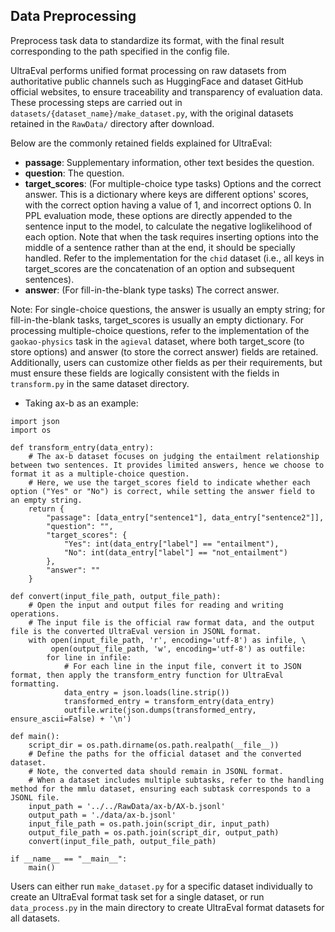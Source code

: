 ## Data Preprocessing

Preprocess task data to standardize its format, with the final result corresponding to the path specified in the config file.

UltraEval performs unified format processing on raw datasets from authoritative public channels such as HuggingFace and dataset GitHub official websites, to ensure traceability and transparency of evaluation data. These processing steps are carried out in `datasets/{dataset_name}/make_dataset.py`, with the original datasets retained in the `RawData/` directory after download.

Below are the commonly retained fields explained for UltraEval:

- **passage**: Supplementary information, other text besides the question.
- **question**: The question.
- **target_scores**: (For multiple-choice type tasks) Options and the correct answer. This is a dictionary where keys are different options' scores, with the correct option having a value of 1, and incorrect options 0. In PPL evaluation mode, these options are directly appended to the sentence input to the model, to calculate the negative loglikelihood of each option. Note that when the task requires inserting options into the middle of a sentence rather than at the end, it should be specially handled. Refer to the implementation for the `chid` dataset (i.e., all keys in target_scores are the concatenation of an option and subsequent sentences).
- **answer**: (For fill-in-the-blank type tasks) The correct answer.

Note: For single-choice questions, the answer is usually an empty string; for fill-in-the-blank tasks, target_scores is usually an empty dictionary. For processing multiple-choice questions, refer to the implementation of the `gaokao-physics` task in the `agieval` dataset, where both target_score (to store options) and answer (to store the correct answer) fields are retained. Additionally, users can customize other fields as per their requirements, but must ensure these fields are logically consistent with the fields in `transform.py` in the same dataset directory.

- Taking ax-b as an example:

```
import json
import os

def transform_entry(data_entry):
    # The ax-b dataset focuses on judging the entailment relationship between two sentences. It provides limited answers, hence we choose to format it as a multiple-choice question.
    # Here, we use the target_scores field to indicate whether each option ("Yes" or "No") is correct, while setting the answer field to an empty string.
    return {
        "passage": [data_entry["sentence1"], data_entry["sentence2"]],
        "question": "",
        "target_scores": {
            "Yes": int(data_entry["label"] == "entailment"),
            "No": int(data_entry["label"] == "not_entailment")
        },
        "answer": ""
    }

def convert(input_file_path, output_file_path):
    # Open the input and output files for reading and writing operations.
    # The input file is the official raw format data, and the output file is the converted UltraEval version in JSONL format.
    with open(input_file_path, 'r', encoding='utf-8') as infile, \
         open(output_file_path, 'w', encoding='utf-8') as outfile:
        for line in infile:
            # For each line in the input file, convert it to JSON format, then apply the transform_entry function for UltraEval formatting.
            data_entry = json.loads(line.strip())
            transformed_entry = transform_entry(data_entry)
            outfile.write(json.dumps(transformed_entry, ensure_ascii=False) + '\n')

def main():
    script_dir = os.path.dirname(os.path.realpath(__file__))
    # Define the paths for the official dataset and the converted dataset.
    # Note, the converted data should remain in JSONL format.
    # When a dataset includes multiple subtasks, refer to the handling method for the mmlu dataset, ensuring each subtask corresponds to a JSONL file.
    input_path = '../../RawData/ax-b/AX-b.jsonl'
    output_path = './data/ax-b.jsonl'
    input_file_path = os.path.join(script_dir, input_path)
    output_file_path = os.path.join(script_dir, output_path)
    convert(input_file_path, output_file_path)

if __name__ == "__main__":
    main()
```

Users can either run `make_dataset.py` for a specific dataset individually to create an UltraEval format task set for a single dataset, or run `data_process.py` in the main directory to create UltraEval format datasets for all datasets.